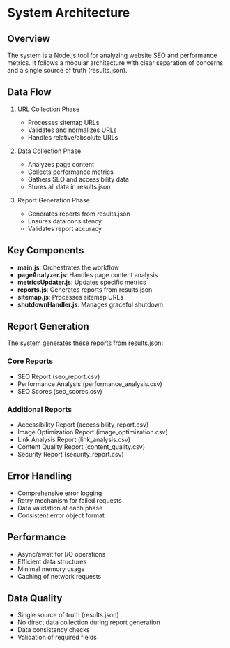 # System Architecture

## Overview

The system is a Node.js tool for analyzing website SEO and performance metrics. It follows a modular architecture with clear separation of concerns and a single source of truth (results.json).

## Data Flow

1. URL Collection Phase
   - Processes sitemap URLs
   - Validates and normalizes URLs
   - Handles relative/absolute URLs

2. Data Collection Phase
   - Analyzes page content
   - Collects performance metrics
   - Gathers SEO and accessibility data
   - Stores all data in results.json

3. Report Generation Phase
   - Generates reports from results.json
   - Ensures data consistency
   - Validates report accuracy

## Key Components

- **main.js**: Orchestrates the workflow
- **pageAnalyzer.js**: Handles page content analysis
- **metricsUpdater.js**: Updates specific metrics
- **reports.js**: Generates reports from results.json
- **sitemap.js**: Processes sitemap URLs
- **shutdownHandler.js**: Manages graceful shutdown

## Report Generation

The system generates these reports from results.json:

### Core Reports

- SEO Report (seo_report.csv)
- Performance Analysis (performance_analysis.csv)
- SEO Scores (seo_scores.csv)

### Additional Reports

- Accessibility Report (accessibility_report.csv)
- Image Optimization Report (image_optimization.csv)
- Link Analysis Report (link_analysis.csv)
- Content Quality Report (content_quality.csv)
- Security Report (security_report.csv)

## Error Handling

- Comprehensive error logging
- Retry mechanism for failed requests
- Data validation at each phase
- Consistent error object format

## Performance

- Async/await for I/O operations
- Efficient data structures
- Minimal memory usage
- Caching of network requests

## Data Quality

- Single source of truth (results.json)
- No direct data collection during report generation
- Data consistency checks
- Validation of required fields

